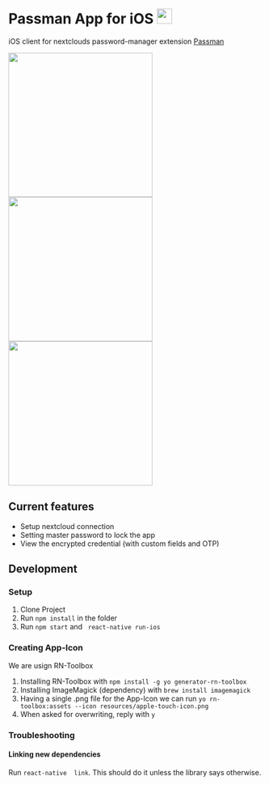 # Passman App for iOS <img src="https://passman.cc/img/icon128.png" height="30" />
iOS client for nextclouds password-manager extension [Passman](https://passman.cc/) 

<img src="https://github.com/Y0nnyy/passman-ios/raw/master/resources/screenshots/mock-ups/screenshot-setup_iphone8spacegrey_portrait.png" width="285"/> <img src="https://github.com/Y0nnyy/passman-ios/raw/master/resources/screenshots/mock-ups/screenshot-master-password_iphone8spacegrey_portrait.png" width="285"/> <img src="https://github.com/Y0nnyy/passman-ios/raw/master/resources/screenshots/mock-ups/screenshot-credentials_iphone8spacegrey_portrait.png" width="285"/>

## Current features
* Setup nextcloud connection
* Setting master password to lock the app
* View the encrypted credential (with custom fields and OTP)

## Development
### Setup
1. Clone Project
2. Run ```npm install``` in the folder
3. Run  ````npm start```` and ```` react-native run-ios````

### Creating App-Icon
We are usign RN-Toolbox
1. Installing RN-Toolbox with ```npm install -g yo generator-rn-toolbox```
2. Installing ImageMagick (dependency) with ```brew install imagemagick```
3. Having a single .png file for the App-Icon we can run ```yo rn-toolbox:assets --icon resources/apple-touch-icon.png```
4. When asked for overwriting, reply with ```y```

### Troubleshooting
#### Linking new dependencies
Run ```react-native  link```. This should do it unless the library says otherwise.
